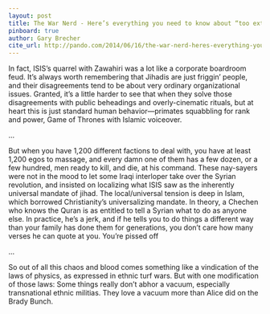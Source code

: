 ```yaml
---
layout: post
title: The War Nerd - Here’s everything you need to know about “too extreme for Al Qaeda” I.S.I.S.
pinboard: true
author: Gary Brecher
cite_url: http://pando.com/2014/06/16/the-war-nerd-heres-everything-you-need-to-know-about-too-extreme-for-al-qaeda-i-s-i-s/
---
```

In fact, ISIS’s quarrel with Zawahiri was a lot like a corporate boardroom feud. It’s always worth remembering that Jihadis are just friggin’ people, and their disagreements tend to be about very ordinary organizational issues. Granted, it’s a little harder to see that when they solve those disagreements with public beheadings and overly-cinematic rituals, but at heart this is just standard human behavior—primates squabbling for rank and power, Game of Thrones with Islamic voiceover.

...

But when you have 1,200 different factions to deal with, you have at least 1,200 egos to massage, and every damn one of them has a few dozen, or a few hundred, men ready to kill, and die, at his command. These nay-sayers were not in the mood to let some Iraqi interloper take over the Syrian revolution, and insisted on localizing what ISIS saw as the inherently universal mandate of jihad. The local/universal tension is deep in Islam, which borrowed Christianity’s universalizing mandate. In theory, a Chechen who knows the Quran is as entitled to tell a Syrian what to do as anyone else. In practice, he’s a jerk, and if he tells you to do things a different way than your family has done them for generations, you don’t care how many verses he can quote at you. You’re pissed off

...

So out of all this chaos and blood comes something like a vindication of the laws of physics, as expressed in ethnic turf wars. But with one modification of those laws: Some things really don’t abhor a vacuum, especially transnational ethnic militias. They love a vacuum more than Alice did on the Brady Bunch.
